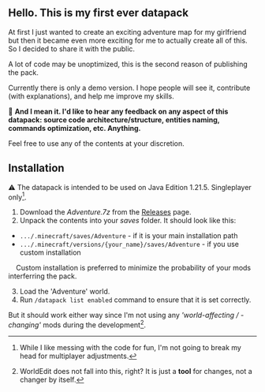 ## Hello. This is my first ever datapack

At first I just wanted to create an exciting adventure map for my girlfriend but then it became even more exciting for me to actually create all of this.
So I decided to share it with the public.

A lot of code may be unoptimized, this is the second reason of publishing the pack.

Currently there is only a demo version. I hope people will see it, contribute (with explanations), and help me improve my skills.

:pushpin: **And I mean it. I'd like to hear any feedback on any aspect of this datapack: source code architecture/structure, entities naming, commands optimization, etc. Anything.**

Feel free to use any of the contents at your discretion.

## Installation

:warning: The datapack is intended to be used on Java Edition 1.21.5. Singleplayer only[^1].

1. Download the _Adventure.7z_ from the [Releases](https://github.com/bl1te/MCJ-datapack-attempt/releases) page.
2. Unpack the contents into your _saves_ folder. It should look like this:

- `.../.minecraft/saves/Adventure` - if it is your main installation path
- `.../.minecraft/versions/{your_name}/saves/Adventure` - if you use custom installation

&nbsp;&nbsp;&nbsp;&nbsp;Custom installation is preferred to minimize the probability of your mods interferring the pack.

3. Load the 'Adventure' world.
4. Run `/datapack list enabled` command to ensure that it is set correctly.

But it should work either way since I'm not using any _'world-affecting / -changing'_ mods during the development[^2].

[^1]: While I like messing with the code for fun, I'm not going to break my head for multiplayer adjustments.
[^2]: WorldEdit does not fall into this, right? It is just a **tool** for changes, not a changer by itself.
